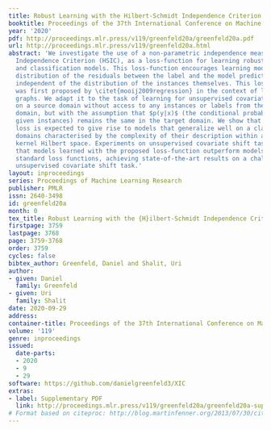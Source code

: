 ```yaml
---
title: Robust Learning with the Hilbert-Schmidt Independence Criterion
booktitle: Proceedings of the 37th International Conference on Machine Learning
year: '2020'
pdf: http://proceedings.mlr.press/v119/greenfeld20a/greenfeld20a.pdf
url: http://proceedings.mlr.press/v119/greenfeld20a.html
abstract: 'We investigate the use of a non-parametric independence measure, the Hilbert-Schmidt
  Independence Criterion (HSIC), as a loss-function for learning robust regression
  and classification models. This loss-function encourages learning models where the
  distribution of the residuals between the label and the model prediction is statistically
  independent of the distribution of the instances themselves. This loss-function
  was first proposed by \citet{mooij2009regression} in the context of learning causal
  graphs. We adapt it to the task of learning for unsupervised covariate shift: learning
  on a source domain without access to any instances or labels from the unknown target
  domain, but with the assumption that $p(y|x)$ (the conditional probability of labels
  given instances) remains the same in the target domain. We show that the proposed
  loss is expected to give rise to models that generalize well on a class of target
  domains characterised by the complexity of their description within a reproducing
  kernel Hilbert space. Experiments on unsupervised covariate shift tasks demonstrate
  that models learned with the proposed loss-function outperform models learned with
  standard loss functions, achieving state-of-the-art results on a challenging cell-microscopy
  unsupervised covariate shift task.'
layout: inproceedings
series: Proceedings of Machine Learning Research
publisher: PMLR
issn: 2640-3498
id: greenfeld20a
month: 0
tex_title: Robust Learning with the {H}ilbert-Schmidt Independence Criterion
firstpage: 3759
lastpage: 3768
page: 3759-3768
order: 3759
cycles: false
bibtex_author: Greenfeld, Daniel and Shalit, Uri
author:
- given: Daniel
  family: Greenfeld
- given: Uri
  family: Shalit
date: 2020-09-29
address: 
container-title: Proceedings of the 37th International Conference on Machine Learning
volume: '119'
genre: inproceedings
issued:
  date-parts:
  - 2020
  - 9
  - 29
software: https://github.com/danielgreenfeld3/XIC
extras:
- label: Supplementary PDF
  link: http://proceedings.mlr.press/v119/greenfeld20a/greenfeld20a-supp.pdf
# Format based on citeproc: http://blog.martinfenner.org/2013/07/30/citeproc-yaml-for-bibliographies/
---
```

